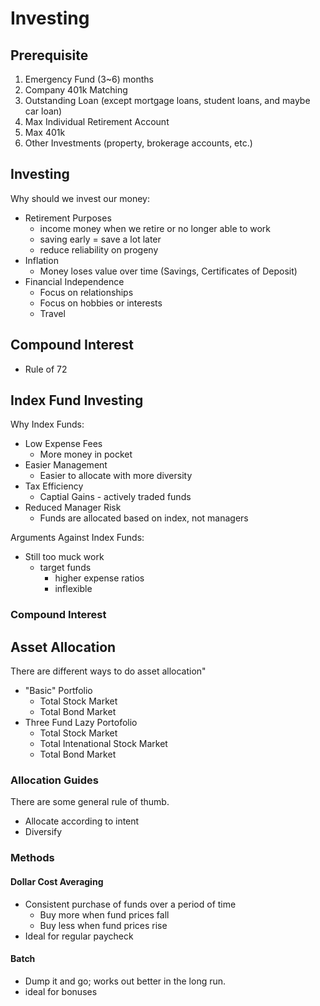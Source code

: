 # Investing

## Prerequisite

1. Emergency Fund (3~6) months
2. Company 401k Matching
3. Outstanding Loan (except mortgage loans, student loans, and maybe car loan)
4. Max Individual Retirement Account
5. Max 401k
6. Other Investments (property, brokerage accounts, etc.)

## Investing

Why should we invest our money:

* Retirement Purposes
  * income money when we retire or no longer able to work
  * saving early = save a lot later
  * reduce reliability on progeny
* Inflation
  * Money loses value over time (Savings, Certificates of Deposit)
* Financial Independence
  * Focus on relationships
  * Focus on hobbies or interests
  * Travel

## Compound Interest

* Rule of 72

## Index Fund Investing

Why Index Funds:

* Low Expense Fees
  * More money in pocket
* Easier Management
  * Easier to allocate with more diversity
* Tax Efficiency
  * Captial Gains - actively traded funds
* Reduced Manager Risk
  * Funds are allocated based on index, not managers

Arguments Against Index Funds:

* Still too muck work
  * target funds
    * higher expense ratios
    * inflexible

### Compound Interest

## Asset Allocation

There are different ways to do asset allocation"

* "Basic" Portfolio
  * Total Stock Market
  * Total Bond Market
* Three Fund Lazy Portofolio
  * Total Stock Market
  * Total Intenational Stock Market
  * Total Bond Market

### Allocation Guides

There are some general rule of thumb.

* Allocate according to intent
* Diversify

### Methods

#### Dollar Cost Averaging

* Consistent purchase of funds over a period of time
  * Buy more when fund prices fall
  * Buy less when fund prices rise
* Ideal for regular paycheck

#### Batch 

* Dump it and go; works out better in the long run.
* ideal for bonuses
